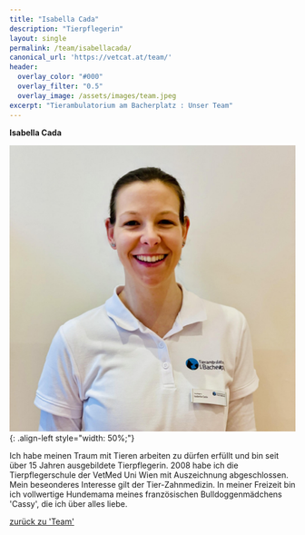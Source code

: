 ```yaml
---
title: "Isabella Cada"
description: "Tierpflegerin"
layout: single
permalink: /team/isabellacada/
canonical_url: 'https://vetcat.at/team/'
header:
  overlay_color: "#000"
  overlay_filter: "0.5"
  overlay_image: /assets/images/team.jpeg
excerpt: "Tierambulatorium am Bacherplatz : Unser Team"
---
```


**Isabella Cada**

![Isabella Cada](/assets/images/bella1_large.jpeg){: .align-left style="width: 50%;"}

Ich habe meinen Traum mit Tieren arbeiten zu dürfen erfüllt und bin seit über 15 Jahren ausgebildete Tierpflegerin. 2008 habe ich die Tierpflegerschule der VetMed Uni Wien mit Auszeichnung abgeschlossen. Mein beseonderes Interesse gilt der Tier-Zahnmedizin. In meiner Freizeit bin ich vollwertige Hundemama meines französischen Bulldoggenmädchens 'Cassy', die ich über alles liebe.

[zurück zu 'Team'](/team/)
